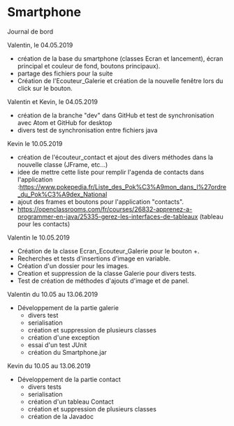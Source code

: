 # Smartphone
Journal de bord

Valentin, le 04.05.2019
 - création de la base du smartphone (classes Ecran et lancement), écran principal et couleur de fond, boutons principaux).
 - partage des fichiers pour la suite
 - Création de l'Ecouteur_Galerie et création de la nouvelle fenêtre lors du click sur le bouton.

 Valentin et Kevin, le 04.05.2019
 - création  de la branche "dev" dans GitHub et test de synchronisation avec Atom et GitHub for desktop
 - divers test de synchronisation entre fichiers java

Kevin le 10.05.2019
 - création de l'écouteur_contact et ajout des divers méthodes dans la nouvelle classe (JFrame, etc...)
 - idee de mettre cette liste pour remplir l'agenda de contacts dans l'application :https://www.pokepedia.fr/Liste_des_Pok%C3%A9mon_dans_l%27ordre_du_Pok%C3%A9dex_National
 - ajout des frames et boutons pour l'application "contacts".
 - https://openclassrooms.com/fr/courses/26832-apprenez-a-programmer-en-java/25335-gerez-les-interfaces-de-tableaux (tableau pour les contacts)

Valentin le 10.05.2019
 - Création de la classe Ecran_Ecouteur_Galerie pour le bouton +.
 - Recherches et tests d'insertions d'image en variable.
 - Création d'un dossier pour les images.
 - Creation et suppression de la classe Galerie pour divers tests.
 - Test de création de méthodes d'ajouts d'image et de panel.

 Valentin du 10.05 au 13.06.2019
 - Développement de la partie galerie
    - divers test
    - serialisation
    - création et suppression de plusieurs classes
    - création d'une exception
    - essai d'un test JUnit
    - création du Smartphone.jar

 Kevin du 10.05 au 13.06.2019
 - Développement de la partie contact
    - divers tests
    - serialisation
    - création d'un tableau Contact
    - création et suppression de plusieurs classes
    - création de la Javadoc

 
